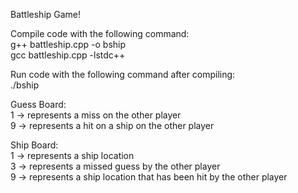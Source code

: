 Battleship Game!

Compile code with the following command:
<br/> g++ battleship.cpp -o bship
<br/> gcc battleship.cpp -lstdc++

Run code with the following command after compiling:
<br/> ./bship

Guess Board:
<br/> 1 -> represents a miss on the other player
<br/> 9 -> represents a hit on a ship on the other player

Ship Board:
<br/> 1 -> represents a ship location
<br/> 3 -> represents a missed guess by the other player
<br/> 9 -> represents a ship location that has been hit by the other player
